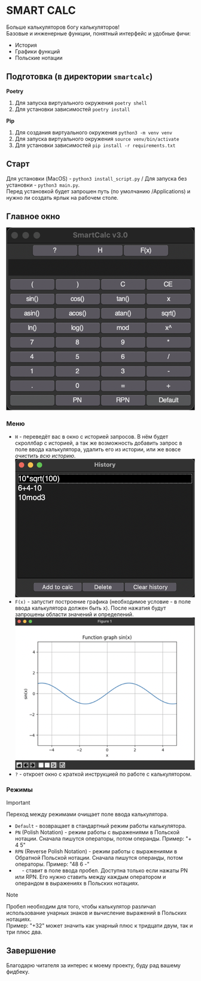 SMART CALC
=====================
Больше калькуляторов богу калькуляторов!   
Базовые и инженерные функции, понятный интерфейс и удобные фичи:
- История
- Графики функций
- Польские нотации

## Подготовка (в директории `smartcalc`)

**Poetry**
1. Для запуска виртуального окружения `poetry shell`
2. Для установки зависимостей `poetry install`

**Pip**
1. Для создания виртуального окружения `python3 -m venv venv`
2. Для запуска виртуального окружения `source venv/bin/activate`
3. Для установки зависимостей `pip install -r requirements.txt`

## Cтарт
Для установки (MacOS) - `python3 install_script.py` / Для запуска без установки - `python3 main.py`.  
Перед установкой будет запрошен путь (по умолчанию /Applications) и нужно ли создать ярлык на рабочем столе.

## Главное окно
![Main window](./images/main_screen.png)  

### Меню
- `H` - переведёт вас в окно с историей запросов. В нём будет скроллбар с историей, а так же возможность добавить запрос в поле ввода калькулятора, удалить его из истории, или же вовсе _очистить всю историю_.
![History window](./images/history_screen.png)  
- `F(x)` - запустит построение графика (необходимое условие - в поле ввода калькулятора должен быть x). После нажатия будут запрошены области значений и определений.
![History window](./images/graph_screen.png)  
- `?` - откроет окно с краткой инструкцией по работе с калькулятором.
### Режимы
>[!IMPORTANT]
>Переход между режимами очищает поле ввода калькулятора.
- `Default` - возвращает в стандартный режим работы калькулятора.
- `PN` (Polish Notation) - режим работы с выражениями в Польской нотации. Сначала пишутся операторы, потом операнды.
Пример: "+ 4 5"
- `RPN` (Reverse Polish Notation) - режим работы с выражениями в Обратной Польской нотации. Сначала пишутся операнды, потом операторы.
Пример: "48 6 -"
- `  ` - ставит в поле ввода пробел. Доступна только если нажаты PN или RPN. Его нужно ставить между каждым оператором и операндом в выражениях в Польских нотациях. 

>[!NOTE]
> Пробел необходим для того, чтобы калькулятор различал использование унарных знаков и вычисление выражений в Польских нотациях.  
Пример: "+32" может значить как унарный плюс к тридцати двум, так и три плюс два.

## Завершение
Благодарю читателя за интерес к моему проекту, буду рад вашему фидбеку.
